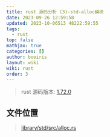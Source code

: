 ```yaml
---
title: rust 源码分析 (3)-std-alloc模块
date: 2023-09-26 12:59:58
updated: 2023-10-06513 48222:59:55
tags:
  - rust
top: false
mathjax: true
categories: []
author: booiris
layout: wiki
wiki: rust
order: 3
---
```

> rust 源码版本: [1.72.0](https://github.com/rust-lang/rust/tree/1.72.0)

## 文件位置

>  [library/std/src/alloc.rs](https://github.com/rust-lang/rust/blob/1.72.0/library/std/src/alloc.rs)
